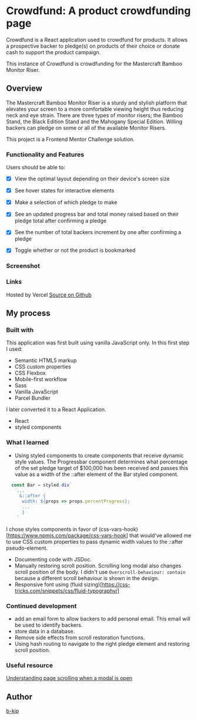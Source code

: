 # Crowdfund: A product crowdfunding page

Crowdfund is a React application used to crowdfund for products. It allows a prospective backer to pledge(s) on products of their choice or donate cash to support the product campaign.

This instance of Crowdfund is crowdfunding for the Mastercraft Bamboo Monitor Riser.

## Overview

The Mastercraft Bamboo Monitor Riser is a sturdy and stylish platform that elevates your screen to a more comfortable viewing height thus reducing neck and eye strain. There are three types of monitor risers; the Bamboo Stand, the Black Edition Stand and the Mahogany Special Edition. Willing backers can pledge on some or all of the available Monitor Risers.

This project is a Frontend Mentor Challenge solution.

### Functionality and Features

Users should be able to:

- [x] View the optimal layout depending on their device's screen size
- [x] See hover states for interactive elements
- [x] Make a selection of which pledge to make
- [x] See an updated progress bar and total money raised based on their pledge total after confirming a pledge
- [x] See the number of total backers increment by one after confirming a pledge
- [x] Toggle whether or not the product is bookmarked


### Screenshot



### Links
Hosted by Vercel
[Source on Github](https://github.com/b-kip/crowdfundApp)


## My process

### Built with

This application was first built using vanilla JavaScript only. In this first step I used:
  - Semantic HTML5 markup
  - CSS custom properties
  - CSS Flexbox
  - Mobile-first workflow
  - Sass
  - Vanilla JavaScript
  - Parcel Bundler

I later converted it to a React Application.
  - React
  - styled components

### What I learned

  - Using styled components to create components that receive dynamic style values. The Progressbar component determines what percentage of the set pledge target of $100,000 has been received and passes this value as a width of the ::after element of the Bar styled component.
  ```js
    const Bar = styled.div`
      ...
       &::after {
        width: ${props => props.percentProgress};
        ...
        }
      `
  ```
  I chose styles components in favor of (css-vars-hook)[https://www.npmjs.com/package/css-vars-hook] that would've allowed me to use CSS custom properties to pass dynamic width values to the ::after pseudo-element.

  - Documenting code with JSDoc.
  - Manually restoring scroll position. Scrolling long modal also changes scroll position of the body. I didn't use `Overscroll-behaviour: contain` because a different scroll behaviour is shown in the design.
  - Responsive font using (fluid sizing)[https://css-tricks.com/snippets/css/fluid-typography/]
### Continued development

  - add an email form to allow backers to add personal email. This email will be used to identify backers.
  - store data in a database.
  - Remove side effects from scroll restoration functions.
  - Using hash routing to navigate to the right pledge element and restoring scroll position.

### Useful resource
[Understanding page scrolling when a modal is open](https://css-tricks.com/prevent-page-scrolling-when-a-modal-is-open/)

## Author

[b-kip](https://github.com/b-kip)